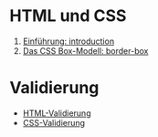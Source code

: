 # HTML und CSS

1. [Einführung: introduction](./introduction)
2. [Das CSS Box-Modell: border-box](./border-box)

# Validierung

- [HTML-Validierung](https://validator.w3.org/#validate_by_upload)
- [CSS-Validierung](https://jigsaw.w3.org/css-validator/#validate_by_upload)
